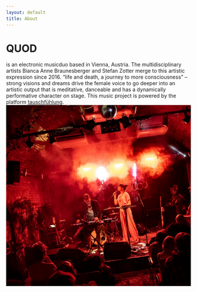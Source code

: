 ```yaml
---
layout: default
title: About
---
```

# QUOD
is an electronic musicduo based in Vienna, Austria. The multidisciplinary artists Bianca Anne Braunesberger and Stefan Zotter merge to this artistic expression since 2016.  “life and death, a journey to more consciousness” – strong visions and dreams drive the female voice to go deeper into an artistic output that is meditative, danceable and has a dynamically performative character on stage. This music project is powered by the platform [tauschfühlung](https://tauschfuehlung.at).  
![QUOD live in concert!](/assets/img/quod.png)
